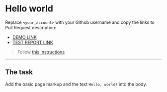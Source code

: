 # Hello world
Replace `<your_account>` with your Github username and copy the links to Pull Request description:
- [DEMO LINK](https://andrianholovchak.github.io/layout_hello-world/)
- [TEST REPORT LINK](https://andrianholovchak.github.io/layout_hello-world/report/html_report/)

> Follow [this instructions](https://mate-academy.github.io/layout_task-guideline/#how-to-solve-the-layout-tasks-on-github)
___

## The task 
Add the basic page markup and the text `Hello, world!` into the body.
